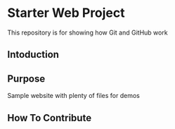 # Starter Web Project

This repository is for showing how Git and GitHub work

## Intoduction

## Purpose

Sample website with plenty of files for demos

## How To Contribute